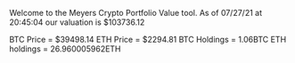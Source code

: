 Welcome to the Meyers Crypto Portfolio Value tool. 
As of 07/27/21 at 20:45:04 our valuation is $103736.12 

BTC Price = $39498.14
 ETH Price = $2294.81
BTC Holdings = 1.06BTC
 ETH holdings = 26.960005962ETH 
